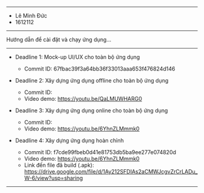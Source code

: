 ------------------------------------------------------------
* Lê Minh Đức
* 1612112

------------------------------------------------------------
Hướng dẫn để cài đặt và chạy ứng dụng...

------------------------------------------------------------
* Deadline 1: Mock-up UI/UX cho toàn bộ ứng dụng
  * Commit ID: 67fbac39f3a64bb36f33013aaa653f476824d146

* Deadline 2: Xây dựng ứng dụng offline cho toàn bộ ứng dụng
  * Commit ID:
  * Video demo: https://youtu.be/QaLMUWHARG0

* Deadline 3: Xây dựng ứng dụng online cho toàn bộ ứng dụng
  * Commit ID:
  * Video demo: https://youtu.be/6YhnZLMmmk0

* Deadline 4: Xây dựng ứng dụng hoàn chỉnh
  * Commit ID: f7cde99fbeb0d41e81753db5ba9ee277e074820d
  * Video demo: https://youtu.be/6YhnZLMmmk0
  * Link đến file đã build (.apk): https://drive.google.com/file/d/1Ay212SFDIAs2aCMWJcgvZrCrLADu_W-6/view?usp=sharing

------------------------------------------------------------